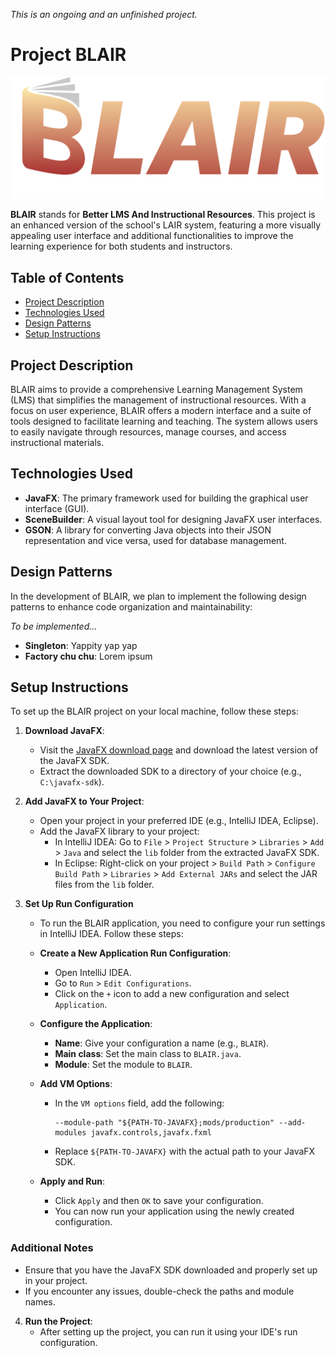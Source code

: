 _This is an ongoing and an unfinished project._
# Project BLAIR
![BLAIR Logo](BLAIR/src/main/resources/media/BLAIR.png)

**BLAIR** stands for **Better LMS And Instructional Resources**. This project is an enhanced version of the school's LAIR system, featuring a more visually appealing user interface and additional functionalities to improve the learning experience for both students and instructors.

## Table of Contents
- [Project Description](#project-description)
- [Technologies Used](#technologies-used)
- [Design Patterns](#design-patterns)
- [Setup Instructions](#setup-instructions)

## Project Description
BLAIR aims to provide a comprehensive Learning Management System (LMS) that simplifies the management of instructional resources. With a focus on user experience, BLAIR offers a modern interface and a suite of tools designed to facilitate learning and teaching. The system allows users to easily navigate through resources, manage courses, and access instructional materials.

## Technologies Used
- **JavaFX**: The primary framework used for building the graphical user interface (GUI).
- **SceneBuilder**: A visual layout tool for designing JavaFX user interfaces.
- **GSON**: A library for converting Java objects into their JSON representation and vice versa, used for database management.

## Design Patterns
In the development of BLAIR, we plan to implement the following design patterns to enhance code organization and maintainability:

_To be implemented..._
- **Singleton**: Yappity yap yap
- **Factory chu chu**: Lorem ipsum

## Setup Instructions
To set up the BLAIR project on your local machine, follow these steps:

1. **Download JavaFX**:
    - Visit the [JavaFX download page](https://gluonhq.com/products/javafx/) and download the latest version of the JavaFX SDK.
    - Extract the downloaded SDK to a directory of your choice (e.g., `C:\javafx-sdk`).

2. **Add JavaFX to Your Project**:
    - Open your project in your preferred IDE (e.g., IntelliJ IDEA, Eclipse).
    - Add the JavaFX library to your project:
        - In IntelliJ IDEA: Go to `File` > `Project Structure` > `Libraries` > `Add` > `Java` and select the `lib` folder from the extracted JavaFX SDK.
        - In Eclipse: Right-click on your project > `Build Path` > `Configure Build Path` > `Libraries` > `Add External JARs` and select the JAR files from the `lib` folder.

3. **Set Up Run Configuration**
   - To run the BLAIR application, you need to configure your run settings in IntelliJ IDEA. Follow these steps:

   - **Create a New Application Run Configuration**:
      - Open IntelliJ IDEA.
      - Go to `Run` > `Edit Configurations`.
      - Click on the `+` icon to add a new configuration and select `Application`.

   -  **Configure the Application**:
      - **Name**: Give your configuration a name (e.g., `BLAIR`).
      - **Main class**: Set the main class to `BLAIR.java`.
      - **Module**: Set the module to `BLAIR`.

   - **Add VM Options**:
      - In the `VM options` field, add the following:
        ```
        --module-path "${PATH-TO-JAVAFX};mods/production" --add-modules javafx.controls,javafx.fxml
        ```
      - Replace `${PATH-TO-JAVAFX}` with the actual path to your JavaFX SDK.

   - **Apply and Run**:
      - Click `Apply` and then `OK` to save your configuration.
      - You can now run your application using the newly created configuration.

### Additional Notes
- Ensure that you have the JavaFX SDK downloaded and properly set up in your project.
- If you encounter any issues, double-check the paths and module names.

4. **Run the Project**:
    - After setting up the project, you can run it using your IDE's run configuration.
